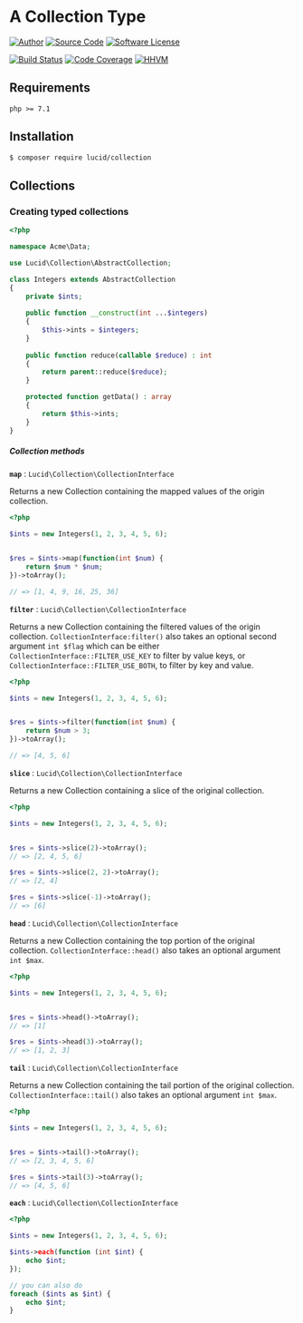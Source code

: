 # A Collection Type

[![Author](http://img.shields.io/badge/author-iwyg-blue.svg?style=flat-square)](https://github.com/iwyg)
[![Source Code](http://img.shields.io/badge/source-lucid/collection-blue.svg?style=flat-square)](https://github.com/lucidphp/collection/tree/develop)
[![Software License](https://img.shields.io/badge/license-MIT-brightgreen.svg?style=flat-square)](https://github.com/lucidphp/collection/blob/develop/LICENSE.md)

[![Build Status](https://img.shields.io/travis/lucidphp/collection/develop.svg?style=flat-square)](https://travis-ci.org/lucidphp/collection)
[![Code Coverage](https://img.shields.io/coveralls/lucidphp/collection/develop.svg?style=flat-square)](https://coveralls.io/r/lucidphp/collection)
[![HHVM](https://img.shields.io/hhvm/lucid/collection/dev-develop.svg?style=flat-square)](http://hhvm.h4cc.de/package/lucid/collection)

## Requirements

```
php >= 7.1
```

## Installation

```bash
$ composer require lucid/collection
```


## Collections

### Creating typed collections


```php
<?php

namespace Acme\Data;

use Lucid\Collection\AbstractCollection;

class Integers extends AbstractCollection
{
    private $ints;
    
    public function __construct(int ...$integers)
    {
        $this->ints = $integers;
    }
    
    public function reduce(callable $reduce) : int
    {
        return parent::reduce($reduce);
    }

    protected function getData() : array
    {
        return $this->ints;
    }
}
```

##### Collection methods

**`map`** : `Lucid\Collection\CollectionInterface`

Returns a new Collection containing the mapped values of the origin collection.

```php
<?php

$ints = new Integers(1, 2, 3, 4, 5, 6);


$res = $ints->map(function(int $num) {
    return $num * $num;
})->toArray();

// => [1, 4, 9, 16, 25, 36] 
```

**`filter`** : `Lucid\Collection\CollectionInterface`

Returns a new Collection containing the filtered values of the origin collection.
`CollectionInterface:filter()` also takes an optional second argument `int $flag` which can be either `CollectionInterface::FILTER_USE_KEY` to filter by value keys, or `CollectionInterface::FILTER_USE_BOTH`, to filter by key and value.

```php
<?php

$ints = new Integers(1, 2, 3, 4, 5, 6);


$res = $ints->filter(function(int $num) {
    return $num > 3;
})->toArray();

// => [4, 5, 6] 
```

**`slice`** : `Lucid\Collection\CollectionInterface`

Returns a new Collection containing a slice of the original collection. 

```php
<?php

$ints = new Integers(1, 2, 3, 4, 5, 6);


$res = $ints->slice(2)->toArray();
// => [2, 4, 5, 6] 

$res = $ints->slice(2, 2)->toArray();
// => [2, 4]

$res = $ints->slice(-1)->toArray();
// => [6]
```

**`head`** : `Lucid\Collection\CollectionInterface`

Returns a new Collection containing the top portion of the original collection. `CollectionInterface::head()` also takes an optional argument `int $max`. 

```php
<?php

$ints = new Integers(1, 2, 3, 4, 5, 6);


$res = $ints->head()->toArray();
// => [1] 

$res = $ints->head(3)->toArray();
// => [1, 2, 3] 
```

**`tail`** : `Lucid\Collection\CollectionInterface`

Returns a new Collection containing the tail portion of the original collection. `CollectionInterface::tail()` also takes an optional argument `int $max`.

```php
<?php

$ints = new Integers(1, 2, 3, 4, 5, 6);


$res = $ints->tail()->toArray();
// => [2, 3, 4, 5, 6] 

$res = $ints->tail(3)->toArray();
// => [4, 5, 6] 
```
**`each`** : `Lucid\Collection\CollectionInterface`

```php
<?php

$ints = new Integers(1, 2, 3, 4, 5, 6);

$ints->each(function (int $int) {
    echo $int;
});

// you can also do
foreach ($ints as $int) {
    echo $int;
}
```